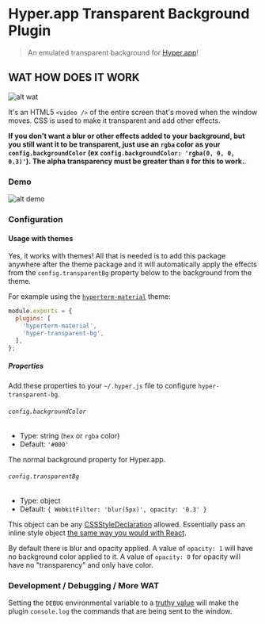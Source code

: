 # Hyper.app Transparent Background Plugin

> An emulated transparent background for [Hyper.app](https://hyper.is/)!

## WAT HOW DOES IT WORK

![alt wat][1]

It's an HTML5 `<video />` of the entire screen that's moved when the window
moves. CSS is used to make it transparent and add other effects.

**If you don't want a blur or other effects added to your background, but you
still want it to be transparent, just use an `rgba` color as your
`config.backgroundColor` (ex `config.backgroundColor: 'rgba(0, 0, 0, 0.3)'`).
The alpha transparency must be greater than `0` for this to work.**.

### Demo

![alt demo][2]

### Configuration

#### Usage with themes

Yes, it works with themes! All that is needed is to add this package anywhere
after the theme package and it will automatically apply the effects from the
`config.transparentBg` property below to the background from the theme.

For example using the [`hyperterm-material`][3] theme:

```javascript
module.exports = {
  plugins: [
    'hyperterm-material',
    'hyper-transparent-bg',
  ],
};
```

##### Properties

Add these properties to your `~/.hyper.js` file to configure
`hyper-transparent-bg`.

###### `config.backgroundColor`

*   Type: string (`hex` or `rgba` color)
*   Default: `'#000'`

The normal background property for Hyper.app.

###### `config.transparentBg`

*   Type: object
*   Default: `{ WebkitFilter: 'blur(5px)', opacity: '0.3' }`

This object can be any [CSSStyleDeclaration][4] allowed.
Essentially pass an inline style object [the same way you would with React][5].

By default there is blur and opacity applied.
A value of `opacity: 1` will have no background color applied to it.
A value of `opacity: 0` for opacity will have no "transparency" and only have
color.

### Development / Debugging / More WAT

Setting the `DEBUG` environmental variable to a [truthy value][6] will make the
plugin `console.log` the commands that are being sent to the window.

[1]: http://i.giphy.com/12mPcp41D9a1i0.gif
[2]: http://i.giphy.com/3o6ZsYOu9C7RhSWFBS.gif
[3]: https://github.com/dperrera/hyperterm-material
[4]: https://developer.mozilla.org/en-US/docs/Web/API/CSSStyleDeclaration/cssText
[5]: https://facebook.github.io/react/tips/inline-styles.html
[6]: https://developer.mozilla.org/en-US/docs/Glossary/Truthy
